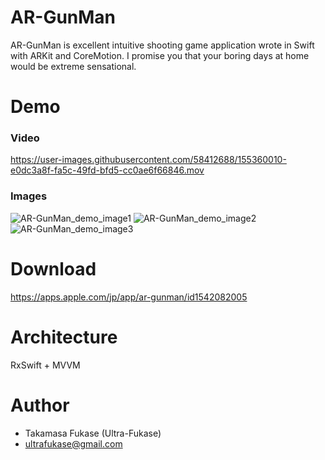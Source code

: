 # AR-GunMan

AR-GunMan is excellent intuitive shooting game application wrote in Swift with ARKit and CoreMotion.
I promise you that your boring days at home would be extreme sensational.

# Demo

### Video
https://user-images.githubusercontent.com/58412688/155360010-e0dc3a8f-fa5c-49fd-bfd5-cc0ae6f66846.mov

### Images
![AR-GunMan_demo_image1](https://user-images.githubusercontent.com/58412688/155363994-46f9a5df-e486-4c1d-ad46-dea487d13d77.png)
![AR-GunMan_demo_image2](https://user-images.githubusercontent.com/58412688/155363998-05b6b3b9-5335-450e-b3f5-99ffac815314.png)
![AR-GunMan_demo_image3](https://user-images.githubusercontent.com/58412688/155363980-0b0d7d66-387f-4bbc-9238-c419d262708a.png)

# Download

https://apps.apple.com/jp/app/ar-gunman/id1542082005

# Architecture

RxSwift + MVVM

# Author

* Takamasa Fukase (Ultra-Fukase)
* ultrafukase@gmail.com
